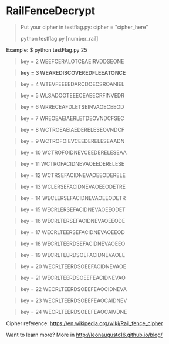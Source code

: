 # RailFenceDecrypt

> Put your cipher in testflag.py:
> cipher = "cipher_here"
> 
> python testflag.py  [number_rail]


Example:
$ python testFlag.py 25

> key = 2 WEEFCERALOTCEAEIRVDDSEONE

> **key = 3 WEAREDISCOVEREDFLEEATONCE**

> key = 4 WTEVFEEEEDARCDOECSROANIEL

> key = 5 WLSADOOTEEECEAEECRFINVEDR

> key = 6 WRRECEAFDLETSEINVAOECEEOD

> key = 7 WREOEAEIAERLETDEOVNDCFSEC

> key = 8 WCTROEAEIAEDERELESEOVNDCF

> key = 9 WCTROFOIEVCEEDERELESEAADN

> key = 10 WCTROFOIDNEVCEEDERELESEAA

> key = 11 WCTROFACIDNEVAOEEDERELESE

> key = 12 WCTRSEFACIDNEVAOEEODERELE

> key = 13 WCLERSEFACIDNEVAOEEODETRE

> key = 14 WECLERSEFACIDNEVAOEEODETR

> key = 15 WECRLERSEFACIDNEVAOEEODET

> key = 16 WECRLTERSEFACIDNEVAOEEODE

> key = 17 WECRLTEERSEFACIDNEVAOEEOD

> key = 18 WECRLTEERDSEFACIDNEVAOEEO

> key = 19 WECRLTEERDSOEFACIDNEVAOEE

> key = 20 WECRLTEERDSOEEFACIDNEVAOE

> key = 21 WECRLTEERDSOEEFEACIDNEVAO

> key = 22 WECRLTEERDSOEEFEAOCIDNEVA

> key = 23 WECRLTEERDSOEEFEAOCAIDNEV

> key = 24 WECRLTEERDSOEEFEAOCAIVDNE

Cipher reference: https://en.wikipedia.org/wiki/Rail_fence_cipher

Want to learn more?
More in http://leonaugusto16.github.io/blog/
